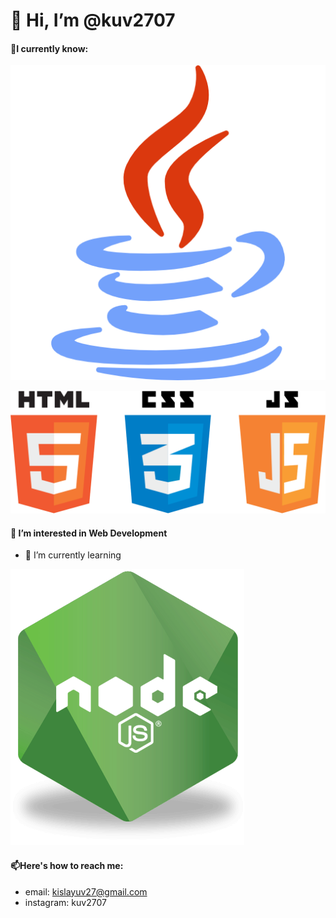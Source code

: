 # 👋 Hi, I’m @kuv2707
#### 📒I currently know:
![GitHub Logo](/images/java.png)


![GitHub Logo](/images/webtrio.png)
#### 👀 I’m interested in Web Development
  - 🌱 I’m currently learning
  
  ![GitHub Logo](/images/nodejs.png)
#### 📫Here's how to reach me:
- email: kislayuv27@gmail.com   
- instagram: kuv2707


<!---
kuv2707/kuv2707 is a ✨ special ✨ repository because its `README.md` (this file) appears on your GitHub profile.
You can click the Preview link to take a look at your changes.
--->
